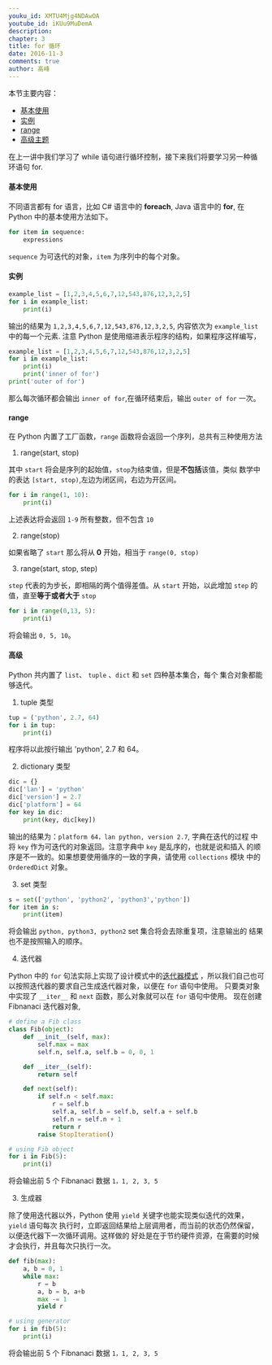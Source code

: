 ```yaml
---
youku_id: XMTU4Mjg4NDAwOA
youtube_id: iKUu9MuDemA
description: 
chapter: 3
title: for 循环
date: 2016-11-3
comments: true
author: 高峰
---
```


本节主要内容：

* [基本使用](#basic)
* [实例](#example)
* [range](#range)
* [高级主题](#advance)



在上一讲中我们学习了 while 语句进行循环控制，接下来我们将要学习另一种循环语句 for.

<h4 class="tut-h4-pad" id="basic">基本使用</h4>

不同语言都有 for 语言，比如 C# 语言中的 **foreach**, Java 语言中的 **for**, 在 Python
中的基本使用方法如下。

```python
for item in sequence:
    expressions
```

`sequence` 为可迭代的对象，`item` 为序列中的每个对象。

<h4 class="tut-h4-pad" id="example">实例</h4>

```python
example_list = [1,2,3,4,5,6,7,12,543,876,12,3,2,5]
for i in example_list:
    print(i)
```

输出的结果为 `1,2,3,4,5,6,7,12,543,876,12,3,2,5`, 内容依次为 `example_list` 中的每一个元素.
注意 Python 是使用缩进表示程序的结构，如果程序这样编写，

```python
example_list = [1,2,3,4,5,6,7,12,543,876,12,3,2,5]
for i in example_list:
    print(i)
    print('inner of for')
print('outer of for')
```

那么每次循环都会输出 `inner of for`,在循环结束后，输出 `outer of for` 一次。

<h4 class="tut-h4-pad" id="range">range</h4>

在 Python 内置了工厂函数，`range` 函数将会返回一个序列，总共有三种使用方法

1. range(start, stop)

其中 `start` 将会是序列的起始值，`stop`为结束值，但是**不包括**该值，类似
数学中的表达 `[start, stop)`,左边为闭区间，右边为开区间。

```python
for i in range(1, 10):
    print(i)
```

上述表达将会返回 `1-9` 所有整数，但不包含 `10`

2. range(stop)

如果省略了 `start` 那么将从 **0** 开始，相当于 `range(0, stop)`

3. range(start, stop, step)

`step` 代表的为步长，即相隔的两个值得差值。从 `start` 开始，以此增加
`step` 的值，直至**等于或者大于** `stop`

```python
for i in range(0,13, 5):
    print(i)
```

将会输出 `0, 5, 10`。

<h4 class="tut-h4-pad" id="advance">高级</h4>

Python 共内置了 `list`、 `tuple` 、`dict` 和 `set` 四种基本集合，每个
集合对象都能够迭代。

1. tuple 类型

```python
tup = ('python', 2.7, 64)
for i in tup:
    print(i)
```
程序将以此按行输出 'python', 2.7 和 64。

2. dictionary 类型

```python
dic = {}
dic['lan'] = 'python'
dic['version'] = 2.7
dic['platform'] = 64
for key in dic:
    print(key, dic[key])
```

输出的结果为：`platform 64，lan python, version 2.7`, 字典在迭代的过程
中将 `key` 作为可迭代的对象返回。注意字典中 `key` 是乱序的，也就是说和插入
的顺序是不一致的。如果想要使用循序的一致的字典，请使用 `collections` 模块
中的 `OrderedDict` 对象。

3. set 类型

```python
s = set(['python', 'python2', 'python3','python'])
for item in s:
    print(item)
```

将会输出 `python, python3, python2` set 集合将会去除重复项，注意输出的
结果也不是按照输入的顺序。

4. 迭代器

Python 中的 `for` 句法实际上实现了设计模式中的[迭代器模式](https://en.wikipedia.org/wiki/Iterator_pattern#Python)
，所以我们自己也可以按照迭代器的要求自己生成迭代器对象，以便在 `for` 语句中使用。
只要类对象中实现了 `__iter__` 和 `next` 函数，那么对象就可以在 `for` 语句中使用。
现在创建 Fibnanaci 迭代器对象,

```python
# define a Fib class
class Fib(object):
    def __init__(self, max):
        self.max = max
        self.n, self.a, self.b = 0, 0, 1

    def __iter__(self):
        return self

    def next(self):
        if self.n < self.max:
            r = self.b
            self.a, self.b = self.b, self.a + self.b
            self.n = self.n + 1
            return r
        raise StopIteration()

# using Fib object
for i in Fib(5):
    print(i)
```

将会输出前 5 个 Fibnanaci 数据 `1，1, 2, 3, 5`

3. 生成器

除了使用迭代器以外，Python 使用 `yield` 关键字也能实现类似迭代的效果，`yield` 语句每次
执行时，立即返回结果给上层调用者，而当前的状态仍然保留，以便迭代器下一次循环调用。这样做的
好处是在于节约硬件资源，在需要的时候才会执行，并且每次只执行一次。

```python
def fib(max):
    a, b = 0, 1
    while max:
        r = b
        a, b = b, a+b
        max -= 1
        yield r

# using generator
for i in fib(5):
    print(i)
```

将会输出前 5 个 Fibnanaci 数据 `1，1, 2, 3, 5`